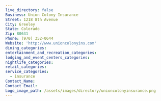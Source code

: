 ```yaml
---
live_directory: false
Business: Union Colony Insurance
Street: 1218 8th Avenue
City: Greeley
State: Colorado
Zip: 80631
Phone: (970) 352-0644
Website: 'http://www.unioncolonyins.com'
dining_categories:
entertainment_and_recreation_categories:
lodging_and_event_centers_categories:
nightlife_categories:
retail_categories:
service_categories:
  - insurance
Contact_Name:
Contact_Email:
Logo_image_path: /assets/images/directory/unioncolonyinsurance.png
---
```



